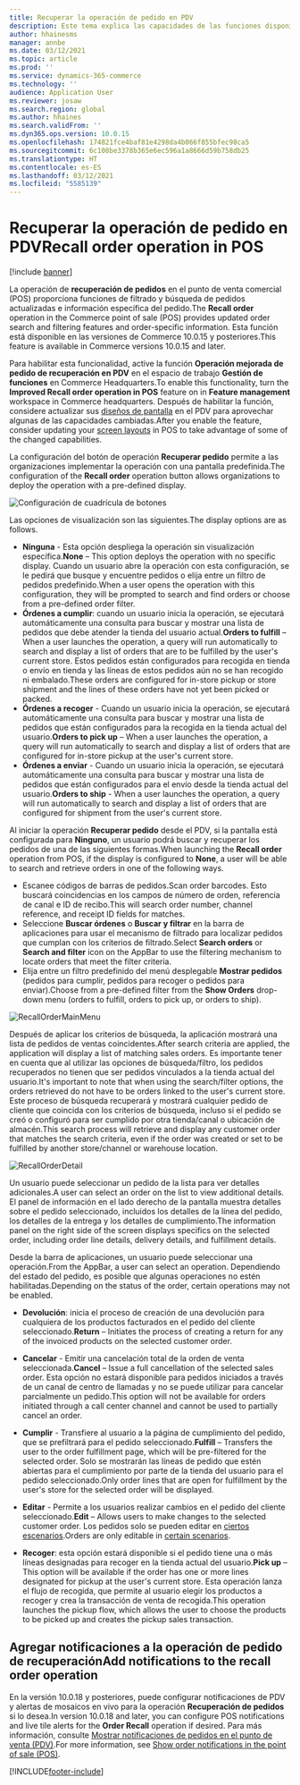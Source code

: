 ```yaml
---
title: Recuperar la operación de pedido en PDV
description: Este tema explica las capacidades de las funciones disponibles para mejorar las páginas de recuperación de pedidos en POS.
author: hhainesms
manager: annbe
ms.date: 03/12/2021
ms.topic: article
ms.prod: ''
ms.service: dynamics-365-commerce
ms.technology: ''
audience: Application User
ms.reviewer: josaw
ms.search.region: global
ms.author: hhaines
ms.search.validFrom: ''
ms.dyn365.ops.version: 10.0.15
ms.openlocfilehash: 174821fce4baf81e4298da4b066f855bfec98ca5
ms.sourcegitcommit: 6c108be3378b365e6ec596a1a8666d59b758db25
ms.translationtype: HT
ms.contentlocale: es-ES
ms.lasthandoff: 03/12/2021
ms.locfileid: "5585139"
---
```

# <a name="recall-order-operation-in-pos"></a><span data-ttu-id="f89e7-103">Recuperar la operación de pedido en PDV</span><span class="sxs-lookup"><span data-stu-id="f89e7-103">Recall order operation in POS</span></span>

[!include [banner](includes/banner.md)]

<span data-ttu-id="f89e7-104">La operación de **recuperación de pedidos** en el punto de venta comercial (POS) proporciona funciones de filtrado y búsqueda de pedidos actualizadas e información específica del pedido.</span><span class="sxs-lookup"><span data-stu-id="f89e7-104">The **Recall order** operation in the Commerce point of sale (POS) provides updated order search and filtering features and order-specific information.</span></span> <span data-ttu-id="f89e7-105">Esta función está disponible en las versiones de Commerce 10.0.15 y posteriores.</span><span class="sxs-lookup"><span data-stu-id="f89e7-105">This feature is available in Commerce versions 10.0.15 and later.</span></span>

<span data-ttu-id="f89e7-106">Para habilitar esta funcionalidad, active la función **Operación mejorada de pedido de recuperación en PDV** en el espacio de trabajo **Gestión de funciones** en Commerce Headquarters.</span><span class="sxs-lookup"><span data-stu-id="f89e7-106">To enable this functionality, turn the **Improved Recall order operation in POS** feature on in **Feature management** workspace in Commerce headquarters.</span></span> <span data-ttu-id="f89e7-107">Después de habilitar la función, considere actualizar sus [diseños de pantalla](pos-screen-layouts.md) en el PDV para aprovechar algunas de las capacidades cambiadas.</span><span class="sxs-lookup"><span data-stu-id="f89e7-107">After you enable the feature, consider updating your [screen layouts](pos-screen-layouts.md) in POS to take advantage of some of the changed  capabilities.</span></span>

<span data-ttu-id="f89e7-108">La configuración del botón de operación **Recuperar pedido** permite a las organizaciones implementar la operación con una pantalla predefinida.</span><span class="sxs-lookup"><span data-stu-id="f89e7-108">The configuration of the **Recall order** operation button allows organizations to deploy the operation with a pre-defined display.</span></span>

![Configuración de cuadrícula de botones](media/recallorderbuttongrid.png)

<span data-ttu-id="f89e7-110">Las opciones de visualización son las siguientes.</span><span class="sxs-lookup"><span data-stu-id="f89e7-110">The display options are as follows.</span></span>
- <span data-ttu-id="f89e7-111">**Ninguna** - Esta opción despliega la operación sin visualización específica.</span><span class="sxs-lookup"><span data-stu-id="f89e7-111">**None** – This option deploys the operation with no specific display.</span></span> <span data-ttu-id="f89e7-112">Cuando un usuario abre la operación con esta configuración, se le pedirá que busque y encuentre pedidos o elija entre un filtro de pedidos predefinido.</span><span class="sxs-lookup"><span data-stu-id="f89e7-112">When a user opens the operation with this configuration, they will be prompted to search and find orders or choose from a pre-defined order filter.</span></span>
- <span data-ttu-id="f89e7-113">**Órdenes a cumplir**: cuando un usuario inicia la operación, se ejecutará automáticamente una consulta para buscar y mostrar una lista de pedidos que debe atender la tienda del usuario actual.</span><span class="sxs-lookup"><span data-stu-id="f89e7-113">**Orders to fulfill** – When a user launches the operation, a query will run automatically to search and display a list of orders that are to be fulfilled by the user's current store.</span></span> <span data-ttu-id="f89e7-114">Estos pedidos están configurados para recogida en tienda o envío en tienda y las líneas de estos pedidos aún no se han recogido ni embalado.</span><span class="sxs-lookup"><span data-stu-id="f89e7-114">These orders are configured for in-store pickup or store shipment and the lines of these orders have not yet been picked or packed.</span></span>
- <span data-ttu-id="f89e7-115">**Órdenes a recoger** - Cuando un usuario inicia la operación, se ejecutará automáticamente una consulta para buscar y mostrar una lista de pedidos que están configurados para la recogida en la tienda actual del usuario.</span><span class="sxs-lookup"><span data-stu-id="f89e7-115">**Orders to pick up** – When a user launches the operation, a query will run automatically to search and display a list of orders that are configured for in-store pickup at the user's current store.</span></span>
- <span data-ttu-id="f89e7-116">**Órdenes a enviar** - Cuando un usuario inicia la operación, se ejecutará automáticamente una consulta para buscar y mostrar una lista de pedidos que están configurados para el envío desde la tienda actual del usuario.</span><span class="sxs-lookup"><span data-stu-id="f89e7-116">**Orders to ship** - When a user launches the operation, a query will run automatically to search and display a list of orders that are configured for shipment from the user's current store.</span></span>

<span data-ttu-id="f89e7-117">Al iniciar la operación **Recuperar pedido** desde el PDV, si la pantalla está configurada para **Ninguno**, un usuario podrá buscar y recuperar los pedidos de una de las siguientes formas.</span><span class="sxs-lookup"><span data-stu-id="f89e7-117">When launching the **Recall order** operation from POS, if the display is configured to **None**, a user will be able to search and retrieve orders in one of the following ways.</span></span>
- <span data-ttu-id="f89e7-118">Escanee códigos de barras de pedidos.</span><span class="sxs-lookup"><span data-stu-id="f89e7-118">Scan order barcodes.</span></span> <span data-ttu-id="f89e7-119">Esto buscará coincidencias en los campos de número de orden, referencia de canal e ID de recibo.</span><span class="sxs-lookup"><span data-stu-id="f89e7-119">This will search order number, channel reference, and receipt ID fields for matches.</span></span>
- <span data-ttu-id="f89e7-120">Seleccione **Buscar órdenes** o **Buscar y filtrar** en la barra de aplicaciones para usar el mecanismo de filtrado para localizar pedidos que cumplan con los criterios de filtrado.</span><span class="sxs-lookup"><span data-stu-id="f89e7-120">Select **Search orders** or **Search and filter** icon on the AppBar to use the filtering mechanism to locate orders that meet the filter criteria.</span></span>
- <span data-ttu-id="f89e7-121">Elija entre un filtro predefinido del menú desplegable **Mostrar pedidos** (pedidos para cumplir, pedidos para recoger o pedidos para enviar).</span><span class="sxs-lookup"><span data-stu-id="f89e7-121">Choose from a pre-defined filter from the **Show Orders** drop-down menu (orders to fulfill, orders to pick up, or orders to ship).</span></span>

![RecallOrderMainMenu](media/recallordermain.png)

<span data-ttu-id="f89e7-123">Después de aplicar los criterios de búsqueda, la aplicación mostrará una lista de pedidos de ventas coincidentes.</span><span class="sxs-lookup"><span data-stu-id="f89e7-123">After search criteria are applied, the application will display a list of matching sales orders.</span></span> <span data-ttu-id="f89e7-124">Es importante tener en cuenta que al utilizar las opciones de búsqueda/filtro, los pedidos recuperados no tienen que ser pedidos vinculados a la tienda actual del usuario.</span><span class="sxs-lookup"><span data-stu-id="f89e7-124">It's important to note that when using the search/filter options, the orders retrieved do not have to be orders linked to the user's current store.</span></span> <span data-ttu-id="f89e7-125">Este proceso de búsqueda recuperará y mostrará cualquier pedido de cliente que coincida con los criterios de búsqueda, incluso si el pedido se creó o configuró para ser cumplido por otra tienda/canal o ubicación de almacén.</span><span class="sxs-lookup"><span data-stu-id="f89e7-125">This search process will retrieve and display any customer order that matches the search criteria, even if the order was created or set to be fulfilled by another store/channel or warehouse location.</span></span>

![RecallOrderDetail](media/orderrecalldetail.png)

<span data-ttu-id="f89e7-127">Un usuario puede seleccionar un pedido de la lista para ver detalles adicionales.</span><span class="sxs-lookup"><span data-stu-id="f89e7-127">A user can select an order on the list to view additional details.</span></span> <span data-ttu-id="f89e7-128">El panel de información en el lado derecho de la pantalla muestra detalles sobre el pedido seleccionado, incluidos los detalles de la línea del pedido, los detalles de la entrega y los detalles de cumplimiento.</span><span class="sxs-lookup"><span data-stu-id="f89e7-128">The information panel on the right side of the screen displays specifics on the selected order, including order line details, delivery details, and fulfillment details.</span></span>

<span data-ttu-id="f89e7-129">Desde la barra de aplicaciones, un usuario puede seleccionar una operación.</span><span class="sxs-lookup"><span data-stu-id="f89e7-129">From the AppBar, a user can select an operation.</span></span> <span data-ttu-id="f89e7-130">Dependiendo del estado del pedido, es posible que algunas operaciones no estén habilitadas.</span><span class="sxs-lookup"><span data-stu-id="f89e7-130">Depending on the status of the order, certain operations may not be enabled.</span></span>

- <span data-ttu-id="f89e7-131">**Devolución**: inicia el proceso de creación de una devolución para cualquiera de los productos facturados en el pedido del cliente seleccionado.</span><span class="sxs-lookup"><span data-stu-id="f89e7-131">**Return** – Initiates the process of creating a return for any of the invoiced products on the selected customer order.</span></span>

- <span data-ttu-id="f89e7-132">**Cancelar** - Emitir una cancelación total de la orden de venta seleccionada.</span><span class="sxs-lookup"><span data-stu-id="f89e7-132">**Cancel** – Issue a full cancellation of the selected sales order.</span></span> <span data-ttu-id="f89e7-133">Esta opción no estará disponible para pedidos iniciados a través de un canal de centro de llamadas y no se puede utilizar para cancelar parcialmente un pedido.</span><span class="sxs-lookup"><span data-stu-id="f89e7-133">This option will not be available for orders initiated through a call center channel and cannot be used to partially cancel an order.</span></span>

- <span data-ttu-id="f89e7-134">**Cumplir** - Transfiere al usuario a la página de cumplimiento del pedido, que se prefiltrará para el pedido seleccionado.</span><span class="sxs-lookup"><span data-stu-id="f89e7-134">**Fulfill** – Transfers the user to the order fulfillment page, which will be pre-filtered for the selected order.</span></span> <span data-ttu-id="f89e7-135">Solo se mostrarán las líneas de pedido que estén abiertas para el cumplimiento por parte de la tienda del usuario para el pedido seleccionado.</span><span class="sxs-lookup"><span data-stu-id="f89e7-135">Only order lines that are open for fulfillment by the user's store for the selected order will be displayed.</span></span>

- <span data-ttu-id="f89e7-136">**Editar** - Permite a los usuarios realizar cambios en el pedido del cliente seleccionado.</span><span class="sxs-lookup"><span data-stu-id="f89e7-136">**Edit** – Allows users to make changes to the selected customer order.</span></span> <span data-ttu-id="f89e7-137">Los pedidos solo se pueden editar en [ciertos escenarios](customer-orders-overview.md#edit-an-existing-customer-order).</span><span class="sxs-lookup"><span data-stu-id="f89e7-137">Orders are only editable in [certain scenarios](customer-orders-overview.md#edit-an-existing-customer-order).</span></span>

- <span data-ttu-id="f89e7-138">**Recoger**: esta opción estará disponible si el pedido tiene una o más líneas designadas para recoger en la tienda actual del usuario.</span><span class="sxs-lookup"><span data-stu-id="f89e7-138">**Pick up** – This option will be available if the order has one or more lines designated for pickup at the user's current store.</span></span> <span data-ttu-id="f89e7-139">Esta operación lanza el flujo de recogida, que permite al usuario elegir los productos a recoger y crea la transacción de venta de recogida.</span><span class="sxs-lookup"><span data-stu-id="f89e7-139">This operation launches the pickup flow, which allows the user to choose the products to be picked up and creates the pickup sales transaction.</span></span>

## <a name="add-notifications-to-the-recall-order-operation"></a><span data-ttu-id="f89e7-140">Agregar notificaciones a la operación de pedido de recuperación</span><span class="sxs-lookup"><span data-stu-id="f89e7-140">Add notifications to the recall order operation</span></span>

<span data-ttu-id="f89e7-141">En la versión 10.0.18 y posteriores, puede configurar notificaciones de PDV y alertas de mosaicos en vivo para la operación **Recuperación de pedidos** si lo desea.</span><span class="sxs-lookup"><span data-stu-id="f89e7-141">In version 10.0.18 and later, you can configure POS notifications and live tile alerts for the **Order Recall** operation if desired.</span></span> <span data-ttu-id="f89e7-142">Para más información, consulte [Mostrar notificaciones de pedidos en el punto de venta (PDV)](notifications-pos.md).</span><span class="sxs-lookup"><span data-stu-id="f89e7-142">For more information, see [Show order notifications in the point of sale (POS)](notifications-pos.md).</span></span>  

[!INCLUDE[footer-include](../includes/footer-banner.md)]
